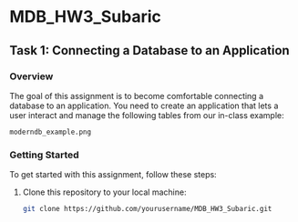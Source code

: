 # MDB_HW3_Subaric

## Task 1: Connecting a Database to an Application

### Overview
The goal of this assignment is to become comfortable connecting a database to an application. You need to create an application that lets a user interact and manage the following tables from our in-class example:

`moderndb_example.png`

### Getting Started

To get started with this assignment, follow these steps:

1. Clone this repository to your local machine:
   ```bash
   git clone https://github.com/yourusername/MDB_HW3_Subaric.git
